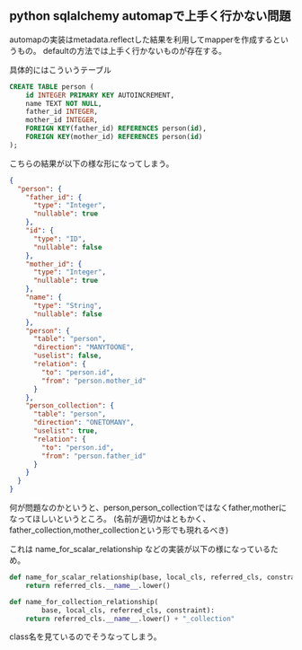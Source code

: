 ## python sqlalchemy automapで上手く行かない問題

automapの実装はmetadata.reflectした結果を利用してmapperを作成するというもの。
defaultの方法では上手く行かないものが存在する。

具体的にはこういうテーブル

```sql
CREATE TABLE person (
    id INTEGER PRIMARY KEY AUTOINCREMENT,
    name TEXT NOT NULL,
    father_id INTEGER,
    mother_id INTEGER,
    FOREIGN KEY(father_id) REFERENCES person(id),
    FOREIGN KEY(mother_id) REFERENCES person(id)
);
```

こちらの結果が以下の様な形になってしまう。

```json
{
  "person": {
    "father_id": {
      "type": "Integer",
      "nullable": true
    },
    "id": {
      "type": "ID",
      "nullable": false
    },
    "mother_id": {
      "type": "Integer",
      "nullable": true
    },
    "name": {
      "type": "String",
      "nullable": false
    },
    "person": {
      "table": "person",
      "direction": "MANYTOONE",
      "uselist": false,
      "relation": {
        "to": "person.id",
        "from": "person.mother_id"
      }
    },
    "person_collection": {
      "table": "person",
      "direction": "ONETOMANY",
      "uselist": true,
      "relation": {
        "to": "person.id",
        "from": "person.father_id"
      }
    }
  }
}
```

何が問題なのかというと、person,person_collectionではなくfather,motherになってほしいというところ。
(名前が適切かはともかく、father_collection,mother_collectionという形でも現れるべき)

これは name_for_scalar_relationship などの実装が以下の様になっているため。

```python
def name_for_scalar_relationship(base, local_cls, referred_cls, constraint):
    return referred_cls.__name__.lower()

def name_for_collection_relationship(
        base, local_cls, referred_cls, constraint):
    return referred_cls.__name__.lower() + "_collection"
```

class名を見ているのでそうなってしまう。
